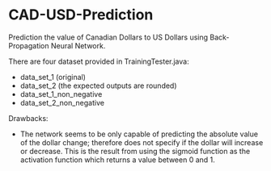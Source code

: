 # CAD-USD-Prediction
Prediction the value of Canadian Dollars to US Dollars using Back-Propagation Neural Network.

There are four dataset provided in TrainingTester.java:
+ data_set_1 (original)
+ data_set_2 (the expected outputs are rounded)
+ data_set_1_non_negative
+ data_set_2_non_negative

Drawbacks:
+ The network seems to be only capable of predicting the absolute value of the dollar change; therefore does not specify if the dollar will increase or decrease.
This is the result from using the sigmoid function as the activation function which returns a value between 0 and 1.

